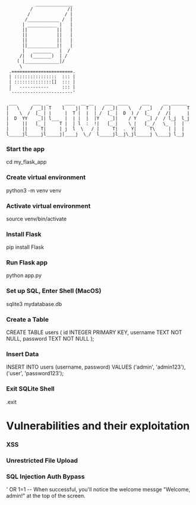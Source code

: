 

               ______________
             /             /|
            /             / |
           /____________ /  |
          | ___________ |   |
          ||           ||   |
          ||           ||   |
          ||           ||   |
          ||___________||   |
          |   _______   |  /
         /|  (_______)  | /
        ( |_____________|/
         \
     .=======================.
     | ::::::::::::::::  ::: |
     | ::::::::::::::[]  ::: |
     |   -----------     ::: |
     `-----------------------'

     ___      ___  _      ____  __ __    ___  ____     ___     __ ______ 
    |   \    /  _]| T    l    j|  T  |  /  _]|    \   /  _]   /  ]      T
    |    \  /  [_ | |     |  T |  |  | /  [_ |  D  ) /  [_   /  /|      |
    |  D  YY    _]| l___  |  | |  |  |Y    _]|    / Y    _] /  / l_j  l_j
    |     ||   [_ |     T |  | l  :  !|   [_ |    \ |   [_ /   \_  |  |  
    |     ||     T|     | j  l  \   / |     T|  .  Y|     T\     | |  |  
    l_____jl_____jl_____j|____j  \_/  l_____jl__j\_jl_____j \____j l__j  

### Start the app
cd my_flask_app

### Create virtual environment
python3 -m venv venv

### Activate virtual environment
source venv/bin/activate

### Install Flask
pip install Flask

### Run Flask app
python app.py

### Set up SQL, Enter Shell (MacOS)
sqlite3 mydatabase.db

### Create a Table
CREATE TABLE users (
    id INTEGER PRIMARY KEY,
    username TEXT NOT NULL,
    password TEXT NOT NULL
);

### Insert Data
INSERT INTO users (username, password) VALUES
    ('admin', 'admin123'),
    ('user', 'password123');

### Exit SQLite Shell
.exit

# Vulnerabilities and their exploitation

### XSS

### Unrestricted File Upload

### SQL Injection Auth Bypass
' OR 1=1 --
When successful, you'll notice the welcome messge "Welcome, admin!" at the top of the screen.
